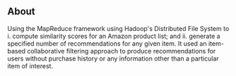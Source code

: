 ## About

Using the MapReduce framework using Hadoop's Distributed File System to i. compute similarity scores for an Amazon product list; and ii. generate a specified number of recommendations for any given item. It used an item-based collaborative filtering approach to produce recommendations for users without purchase history or any information other than a particular item of interest.
